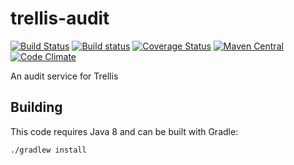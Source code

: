 # trellis-audit

[![Build Status](https://travis-ci.org/trellis-ldp/trellis-audit.png?branch=master)](https://travis-ci.org/trellis-ldp/trellis-audit)
[![Build status](https://ci.appveyor.com/api/projects/status/v6mrfyyfoqlhnal6?svg=true)](https://ci.appveyor.com/project/acoburn/trellis-audit)
[![Coverage Status](https://coveralls.io/repos/github/trellis-ldp/trellis-audit/badge.svg?branch=master)](https://coveralls.io/github/trellis-ldp/trellis-audit?branch=master)
[![Maven Central](https://maven-badges.herokuapp.com/maven-central/org.trellisldp/trellis-audit/badge.svg)](https://maven-badges.herokuapp.com/maven-central/org.trellisldp/trellis-audit/)
[![Code Climate](https://codeclimate.com/github/trellis-ldp/trellis-audit/badges/gpa.svg)](https://codeclimate.com/github/trellis-ldp/trellis-audit)

An audit service for Trellis

## Building

This code requires Java 8 and can be built with Gradle:

    ./gradlew install
